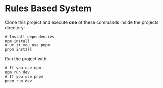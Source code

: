 # Rules Based System

Clone this project and execute **one** of these commands inside the projects directory:

```shell
# Install dependencies
npm install
# Or if you use pnpm
pnpm install
```

Run the project with:

```shell
# If you use npm
npm run dev
# If you use pnpm
pnpm run dev
```
